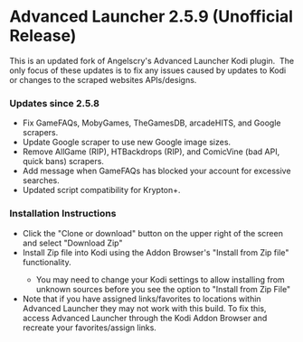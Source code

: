 # Advanced Launcher 2.5.9 (Unofficial Release)
This is an updated fork of Angelscry's Advanced Launcher Kodi plugin.  The only focus of these updates is to fix any issues caused by updates to Kodi or changes to the scraped websites APIs/designs.

<h3>Updates since 2.5.8</h3>
<ul>
	<li>Fix GameFAQs, MobyGames, TheGamesDB, arcadeHITS, and Google scrapers.</li>
	<li>Update Google scraper to use new Google image sizes.</li>
	<li>Remove AllGame (RIP), HTBackdrops (RIP), and ComicVine (bad API, quick bans) scrapers.</li>
	<li>Add message when GameFAQs has blocked your account for excessive searches.</li>
 	<li>Updated script compatibility for Krypton+.</li>
</ul>

<h3>Installation Instructions</h3>
<ul>
	<li>Click the "Clone or download" button on the upper right of the screen and select "Download Zip"</li>
	<li>Install Zip file into Kodi using the Addon Browser's "Install from Zip file" functionality.</li>
	<ul>
		<li>You may need to change your Kodi settings to allow installing from unknown sources before you see the option to "Install from Zip File"</li>
	</ul>
	<li>Note that if you have assigned links/favorites to locations within Advanced Launcher they may not work with this build.  To fix this, access Advanced Launcher through the Kodi Addon Browser and recreate your favorites/assign links.
</ul>
